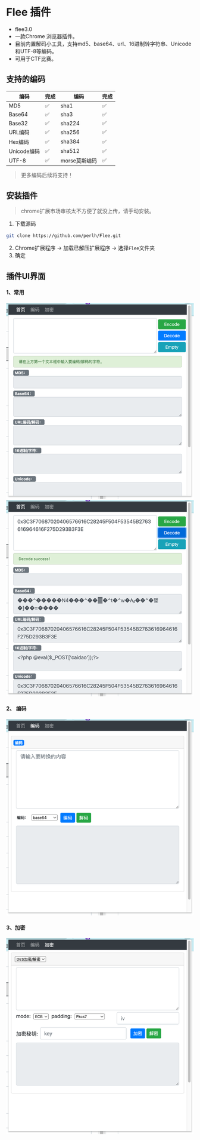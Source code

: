 # Flee 插件
- flee3.0
- 一款Chrome 浏览器插件。
- 目前内置解码小工具，支持md5、base64、url、16进制转字符串、Unicode和UTF-8等编码。
- 可用于CTF比赛。


## 支持的编码

| 编码    | 完成 | 编码    | 完成 |
| ------- | ------- | ------- | ------- |
| MD5 | ✅| sha1 | ✅|
| Base64 | ✅ |sha3 | ✅|
| Base32 | ✅|sha224 | ✅|
| URL编码 | ✅|sha256 | ✅|
| Hex编码 | ✅|sha384 | ✅|
| Unicode编码| ✅|sha512 | ✅|
| UTF-8 | ✅|morse莫斯编码 | ✅|

> 更多编码后续将支持！

##  安装插件
> chrome扩展市场审核太不方便了就没上传，请手动安装。
1. 下载源码

``` bash
git clone https://github.com/perlh/Flee.git
```

2. Chrome扩展程序 -> 加载已解压扩展程序 -> 选择`Flee`文件夹
3. 确定
## 插件UI界面

#### 1、常用
![EasyETools](docs/flee3.png)
![EasyETools](docs/flee3_2.png)
#### 2、 编码
![EasyETools](docs/flee3_decode.png)

#### 3、加密

![Crypto](docs/flee3_crypto.png)